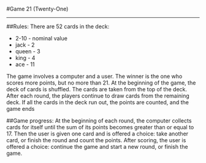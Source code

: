 #Game 21 (Twenty-One)

---
##Rules:
There are 52 cards in the deck:
* 2-10 - nominal value
* jack - 2
* queen - 3
* king - 4
* ace - 11 

The game involves a computer and a user. 
The winner is the one who scores more points, but no more than 21.
At the beginning of the game, the deck of cards is shuffled. 
The cards are taken from the top of the deck. 
After each round, the players continue to draw cards from the remaining deck. 
If all the cards in the deck run out, the points are counted, and the game ends

##Game progress:
At the beginning of each round, the computer collects cards for itself until 
the sum of its points becomes greater than or equal to 17. 
Then the user is given one card and is offered a choice: 
take another card, or finish the round and count the points. 
After scoring, the user is offered a choice: continue the game 
and start a new round, or finish the game.


